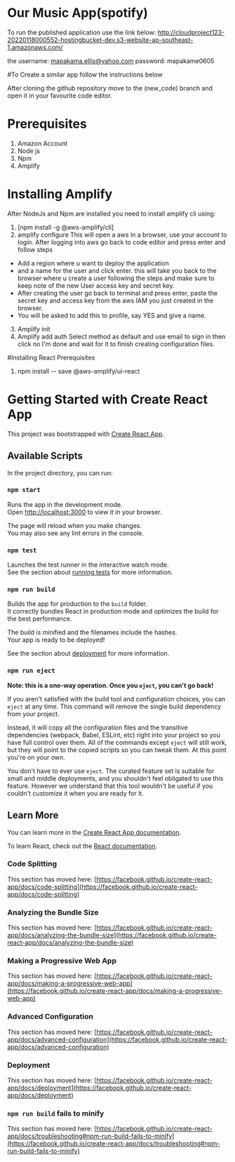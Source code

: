 # Our Music App(spotify)
To run the published application use the link below:
http://cloudproject123-20220118000552-hostingbucket-dev.s3-website-ap-southeast-1.amazonaws.com/

the username: mapakama.ellis@yahoo.com
password: mapakame0605


#To Create a similar app follow the instructions below

After cloning the github repository move to the (new_code) branch and open it in your favourite code editor.

# Prerequisites
1. Amazon Account
2. Node js
3. Npm
4. Amplify

# Installing Amplify
After NodeJs and Npm are installed you need to install amplify cli using: 
1. [npm install -g @aws-amplify/cli]
2. amplify configure
This will open a aws in a browser, use your account to login. After logging into aws go back to code editor and press enter and follow steps
- Add a region where u want to deploy the application
- and a name for the user and click enter. this will take you back to the browser where u create a user following the steps and make sure to keep note of the new User access key and secret key.
- After creating the user go back to terminal and press enter, paste the secret key and access key from the aws IAM you just created in the browser.
- You will be asked to add this to profile, say YES and give a name.
3. Amplify init
4. Amplify add auth
Select method as default and use email to sign in then click no I'm done and wait for it to finish creating configuration files.

#Installing React Prerequisites
1. npm install -- save @aws-amplify/ui-react
   


# Getting Started with Create React App

This project was bootstrapped with [Create React App](https://github.com/facebook/create-react-app).

## Available Scripts

In the project directory, you can run:

### `npm start`

Runs the app in the development mode.\
Open [http://localhost:3000](http://localhost:3000) to view it in your browser.

The page will reload when you make changes.\
You may also see any lint errors in the console.

### `npm test`

Launches the test runner in the interactive watch mode.\
See the section about [running tests](https://facebook.github.io/create-react-app/docs/running-tests) for more information.

### `npm run build`

Builds the app for production to the `build` folder.\
It correctly bundles React in production mode and optimizes the build for the best performance.

The build is minified and the filenames include the hashes.\
Your app is ready to be deployed!

See the section about [deployment](https://facebook.github.io/create-react-app/docs/deployment) for more information.

### `npm run eject`

**Note: this is a one-way operation. Once you `eject`, you can't go back!**

If you aren't satisfied with the build tool and configuration choices, you can `eject` at any time. This command will remove the single build dependency from your project.

Instead, it will copy all the configuration files and the transitive dependencies (webpack, Babel, ESLint, etc) right into your project so you have full control over them. All of the commands except `eject` will still work, but they will point to the copied scripts so you can tweak them. At this point you're on your own.

You don't have to ever use `eject`. The curated feature set is suitable for small and middle deployments, and you shouldn't feel obligated to use this feature. However we understand that this tool wouldn't be useful if you couldn't customize it when you are ready for it.

## Learn More

You can learn more in the [Create React App documentation](https://facebook.github.io/create-react-app/docs/getting-started).

To learn React, check out the [React documentation](https://reactjs.org/).

### Code Splitting

This section has moved here: [https://facebook.github.io/create-react-app/docs/code-splitting](https://facebook.github.io/create-react-app/docs/code-splitting)

### Analyzing the Bundle Size

This section has moved here: [https://facebook.github.io/create-react-app/docs/analyzing-the-bundle-size](https://facebook.github.io/create-react-app/docs/analyzing-the-bundle-size)

### Making a Progressive Web App

This section has moved here: [https://facebook.github.io/create-react-app/docs/making-a-progressive-web-app](https://facebook.github.io/create-react-app/docs/making-a-progressive-web-app)

### Advanced Configuration

This section has moved here: [https://facebook.github.io/create-react-app/docs/advanced-configuration](https://facebook.github.io/create-react-app/docs/advanced-configuration)

### Deployment

This section has moved here: [https://facebook.github.io/create-react-app/docs/deployment](https://facebook.github.io/create-react-app/docs/deployment)

### `npm run build` fails to minify

This section has moved here: [https://facebook.github.io/create-react-app/docs/troubleshooting#npm-run-build-fails-to-minify](https://facebook.github.io/create-react-app/docs/troubleshooting#npm-run-build-fails-to-minify)
